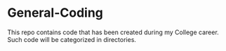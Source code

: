General-Coding
==============

This repo contains code that has been created during my College career. Such code will be categorized in directories.
